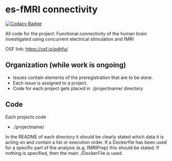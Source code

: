 # es-fMRI connectivity

[![Codacy Badge](https://api.codacy.com/project/badge/Grade/20435b80c0ed49f7bdf5341a65ad7ff6)](https://www.codacy.com?utm_source=github.com&amp;utm_medium=referral&amp;utm_content=wiheto/esfmri_connectivity&amp;utm_campaign=Badge_Grade)

All code for the project: Functional connectivity of the human brain investigated using concurrent electrical stimulation and fMRI

OSF link: <https://osf.io/pdhfu/>

## Organization (while work is ongoing)

-  Issues contain elements of the preregistration that are to be done. 
-  Each issue is assigned to a project. 
-  Code for each project gets placed in ./projectname/ directory

## Code

Each projects code

-  ./projectname/

In the README of each directory it should be clearly stated which data it is acting on and contain a list or execution order. If a Dockerfile has been used for a specific part of the analysis (e.g. fMRIPrep) this should be stated. If nothing is specified, then the main ./DockerFile is used.  
